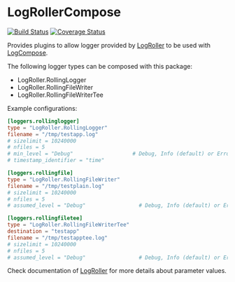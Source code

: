 # LogRollerCompose

[![Build Status](https://travis-ci.org/tanmaykm/LogRollerCompose.jl.png)](https://travis-ci.org/tanmaykm/LogRollerCompose.jl) 
[![Coverage Status](https://coveralls.io/repos/github/tanmaykm/LogRollerCompose.jl/badge.svg?branch=master)](https://coveralls.io/github/tanmaykm/LogRollerCompose.jl?branch=master)

Provides plugins to allow logger provided by [LogRoller](https://github.com/tanmaykm/LogRoller.jl) to be used with [LogCompose](https://github.com/tanmaykm/LogCompose.jl).

The following logger types can be composed with this package:
- LogRoller.RollingLogger
- LogRoller.RollingFileWriter
- LogRoller.RollingFileWriterTee

Example configurations:

```toml
[loggers.rollinglogger]
type = "LogRoller.RollingLogger"
filename = "/tmp/testapp.log"
# sizelimit = 10240000
# nfiles = 5
# min_level = "Debug"                   # Debug, Info (default) or Error
# timestamp_identifier = "time"

[loggers.rollingfile]
type = "LogRoller.RollingFileWriter"
filename = "/tmp/testplain.log"
# sizelimit = 10240000
# nfiles = 5
# assumed_level = "Debug"                 # Debug, Info (default) or Error

[loggers.rollingfiletee]
type = "LogRoller.RollingFileWriterTee"
destination = "testapp"
filename = "/tmp/testapptee.log"
# sizelimit = 10240000
# nfiles = 5
# assumed_level = "Debug"                 # Debug, Info (default) or Error
```

Check documentation of [LogRoller](https://github.com/tanmaykm/LogRoller.jl) for more details about parameter values.
